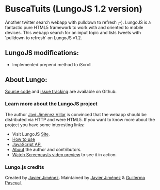 # BuscaTuits (LungoJS 1.2 version)
Another twitter search webapp with pulldown to refresh ;-). LungoJS is a fantastic pure HTML5 framework to work with and oriented to mobile devices. 
This webapp search for an input topic and lists tweets with 'pulldown to refresh' on LungoJS v1.2.

## LungoJS modifications:

- Implemented prepend method to iScroll.

## About Lungo:

[Source code](https://github.com/TapQuo/Lungo.js) and [issue tracking](http://github.com/TapQuo/Lungo.js/issues) are available on Github.

### Learn more about the LungoJS project
The author [Javi Jiménez Villar](http://twitter.com/soyjavi) is convinced that the webapp should be distributed via HTTP and were HTML5. If you want to know more about the project you have some interesting links:

- Visit LungoJS [Site](http://www.lungojs.com/).
- [How to use](http://www.lungojs.com/how-to-use/)
- [JavaScript API](http://www.lungojs.com/api/) 
- [About](http://www.lungojs.com/about/) the author and contributors.
- [Watch Screencasts video preview](http://www.lungojs.com/screencasts//) to see it in action.

### Lungo.js credits
Created by [Javier Jiménez](http://twitter.com/soyjavi).
Maintained by [Javier Jiménez](http://twitter.com/soyjavi) & [Guillermo Pascual](http://twitter.com/pasku1).

